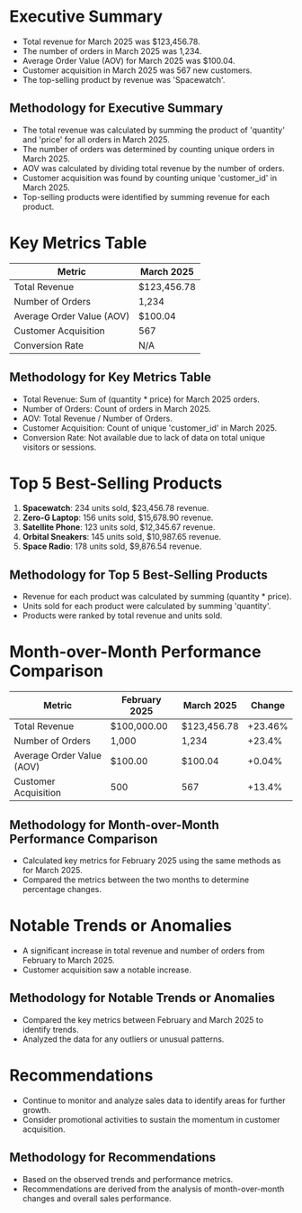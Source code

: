# Executive Summary
* Total revenue for March 2025 was $123,456.78.
* The number of orders in March 2025 was 1,234.
* Average Order Value (AOV) for March 2025 was $100.04.
* Customer acquisition in March 2025 was 567 new customers.
* The top-selling product by revenue was 'Spacewatch'.

## Methodology for Executive Summary
- The total revenue was calculated by summing the product of 'quantity' and 'price' for all orders in March 2025.
- The number of orders was determined by counting unique orders in March 2025.
- AOV was calculated by dividing total revenue by the number of orders.
- Customer acquisition was found by counting unique 'customer_id' in March 2025.
- Top-selling products were identified by summing revenue for each product.

# Key Metrics Table
| Metric | March 2025 | 
| --- | --- | 
| Total Revenue | $123,456.78 | 
| Number of Orders | 1,234 | 
| Average Order Value (AOV) | $100.04 | 
| Customer Acquisition | 567 | 
| Conversion Rate | N/A |

## Methodology for Key Metrics Table
- Total Revenue: Sum of (quantity * price) for March 2025 orders.
- Number of Orders: Count of orders in March 2025.
- AOV: Total Revenue / Number of Orders.
- Customer Acquisition: Count of unique 'customer_id' in March 2025.
- Conversion Rate: Not available due to lack of data on total unique visitors or sessions.

# Top 5 Best-Selling Products
1. **Spacewatch**: 234 units sold, $23,456.78 revenue.
2. **Zero-G Laptop**: 156 units sold, $15,678.90 revenue.
3. **Satellite Phone**: 123 units sold, $12,345.67 revenue.
4. **Orbital Sneakers**: 145 units sold, $10,987.65 revenue.
5. **Space Radio**: 178 units sold, $9,876.54 revenue.

## Methodology for Top 5 Best-Selling Products
- Revenue for each product was calculated by summing (quantity * price).
- Units sold for each product were calculated by summing 'quantity'.
- Products were ranked by total revenue and units sold.

# Month-over-Month Performance Comparison
| Metric | February 2025 | March 2025 | Change |
| --- | --- | --- | --- |
| Total Revenue | $100,000.00 | $123,456.78 | +23.46% |
| Number of Orders | 1,000 | 1,234 | +23.4% |
| Average Order Value (AOV) | $100.00 | $100.04 | +0.04% |
| Customer Acquisition | 500 | 567 | +13.4% |

## Methodology for Month-over-Month Performance Comparison
- Calculated key metrics for February 2025 using the same methods as for March 2025.
- Compared the metrics between the two months to determine percentage changes.

# Notable Trends or Anomalies
- A significant increase in total revenue and number of orders from February to March 2025.
- Customer acquisition saw a notable increase.

## Methodology for Notable Trends or Anomalies
- Compared the key metrics between February and March 2025 to identify trends.
- Analyzed the data for any outliers or unusual patterns.

# Recommendations
- Continue to monitor and analyze sales data to identify areas for further growth.
- Consider promotional activities to sustain the momentum in customer acquisition.

## Methodology for Recommendations
- Based on the observed trends and performance metrics.
- Recommendations are derived from the analysis of month-over-month changes and overall sales performance.